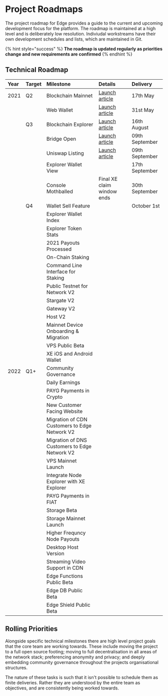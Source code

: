 # Project Roadmaps

The project roadmap for Edge provides a guide to the current and upcoming development focus for the platform. The roadmap is maintained at a high level and is deliberately low resolution. Indiviudal workstreams have their own development schedules and lists, which are maintained in Git.

{% hint style="success" %}
**The roadmap is updated regularly as priorities change and new requirements are confirmed**
{% endhint %}

## Technical Roadmap

| Year | Target | Milestone | Details | Delivery |
| :--- | :--- | :--- | :--- | :--- |
| 2021 | Q2 | Blockchain Mainnet | [Launch article](https://edge.network/en/updates/announcements/weekly-update-wc-17th-may-2021/) | 17th May |
|  |  | Web Wallet | [Launch article](https://edge.network/en/updates/announcements/weekly-update-wc-31st-may-2021/) | 31st May |
|  | Q3 | Blockchain Explorer | [Launch article](https://edge.network/en/updates/announcements/weekly-update-wc-16th-august-2021/) | 16th August |
|  |  | Bridge Open | [Launch article](https://edge.network/en/updates/announcements/edge-token-launch/) | 09th September |
|  |  | Uniswap Listing | [Launch article](https://edge.network/en/updates/announcements/edge-token-launch/) | 09th September |
|  |  | Explorer Wallet View |  | 17th September |
|  |  | Console Mothballed | Final XE claim window ends | 30th September |
|  | Q4 | Wallet Sell Feature |  | October 1st |
|  |  | Explorer Wallet Index |  |  |
|  |  | Explorer Token Stats |  |  |
|  |  | 2021 Payouts Processed |  |  |
|  |  | On-Chain Staking |  |  |
|  |  | Command Line Interface for Staking |  |  |
|  |  | Public Testnet for Network V2 |  |  |
|  |  | Stargate V2 |  |  |
|  |  | Gateway V2 |  |  |
|  |  | Host V2 |  |  |
|  |  | Mainnet Device Onboarding & Migration |  |  |
|  |  | VPS Public Beta |  |  |
|  |  | XE iOS and Android Wallet |  |  |
| 2022 | Q1+ | Community Governance |  |  |
|  |  | Daily Earnings |  |  |
|  |  | PAYG Payments in Crypto |  |  |
|  |  | New Customer Facing Website |  |  |
|  |  | Migration of CDN Customers to Edge Network V2 |  |  |
|  |  | Migration of DNS Customers to Edge Network V2 |  |  |
|  |  | VPS Mainnet Launch |  |  |
|  |  | Integrate Node Explorer with XE Explorer |  |  |
|  |  | PAYG Payments in FIAT |  |  |
|  |  | Storage Beta |  |  |
|  |  | Storage Mainnet Launch |  |  |
|  |  | Higher Frequncy Node Payouts |  |  |
|  |  | Desktop Host Version |  |  |
|  |  | Streaming Video Support in CDN |  |  |
|  |  | Edge Functions Public Beta |  |  |
|  |  | Edge DB Public Beta |  |  |
|  |  | Edge Shield Public Beta |  |  |

## Rolling Priorities

Alongside specific technical milestones there are high level project goals that the core team are working towards. These include moving the project to a full open source footing; moving to full decentralisation in all areas of the network stack; preferencing anonymity and privacy; and deeply embedding community governance throughout the projects organisational structures.

The nature of these tasks is such that it isn't possible to schedule them as finite deliveries. Rather they are understood by the entire team as objectives, and are consistently being worked towards.

